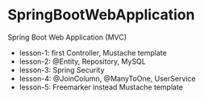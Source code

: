 # SpringBootWebApplication
Spring Boot Web Application (MVC)
- lesson-1: first Controller, Mustache template
- lesson-2: @Entity, Repository, MySQL
- lesson-3: Spring Security
- lesson-4: @JoinColumn, @ManyToOne, UserService
- lesson-5: Freemarker instead Mustache template
